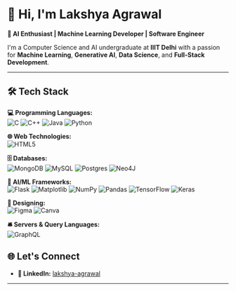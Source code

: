 # 👋 Hi, I'm **Lakshya Agrawal**  

**🚀 AI Enthusiast | Machine Learning Developer | Software Engineer**  

I'm a Computer Science and AI undergraduate at **IIIT Delhi** with a passion for **Machine Learning**, **Generative AI**, **Data Science**, and **Full-Stack Development**.

---


## 🛠️ **Tech Stack**

**💻 Programming Languages:**  
![C](https://img.shields.io/badge/-C-00599C?logo=c&logoColor=white)  ![C++](https://img.shields.io/badge/-C++-00599C?logo=c%2b%2b&logoColor=white)  ![Java](https://img.shields.io/badge/-Java-007396?logo=java&logoColor=white)  ![Python](https://img.shields.io/badge/-Python-3776AB?logo=python&logoColor=white)  

**🌐 Web Technologies:**  
![HTML5](https://img.shields.io/badge/-HTML5-E34F26?logo=html5&logoColor=white)  

**🗄️ Databases:**  
![MongoDB](https://img.shields.io/badge/-MongoDB-47A248?logo=mongodb&logoColor=white)  ![MySQL](https://img.shields.io/badge/-MySQL-00000F?logo=mysql&logoColor=white)  ![Postgres](https://img.shields.io/badge/-Postgres-336791?logo=postgresql&logoColor=white)  ![Neo4J](https://img.shields.io/badge/-Neo4J-008CC1?logo=neo4j&logoColor=white)  

**🤖 AI/ML Frameworks:**  
![Flask](https://img.shields.io/badge/-Flask-000000?logo=flask&logoColor=white)  ![Matplotlib](https://img.shields.io/badge/-Matplotlib-11557C?logo=python&logoColor=white)  ![NumPy](https://img.shields.io/badge/-NumPy-013243?logo=numpy&logoColor=white)  ![Pandas](https://img.shields.io/badge/-Pandas-150458?logo=pandas&logoColor=white)  ![TensorFlow](https://img.shields.io/badge/-TensorFlow-FF6F00?logo=tensorflow&logoColor=white)  ![Keras](https://img.shields.io/badge/-Keras-D00000?logo=keras&logoColor=white)  

**🎨 Designing:**  
![Figma](https://img.shields.io/badge/-Figma-F24E1E?logo=figma&logoColor=white)  ![Canva](https://img.shields.io/badge/-Canva-00C4CC?logo=canva&logoColor=white)  

**🛎️ Servers & Query Languages:**  
![GraphQL](https://img.shields.io/badge/-GraphQL-E10098?logo=graphql&logoColor=white) 


## 🌐 **Let's Connect**

- **💼 LinkedIn:** [lakshya-agrawal](https://www.linkedin.com/in/lakshya-agrawal-260257244/)  

---

